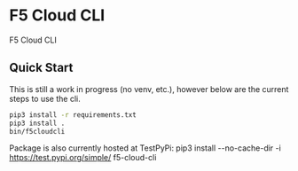 # F5 Cloud CLI

F5 Cloud CLI

## Quick Start

This is still a work in progress (no venv, etc.), however below are the current steps to use the cli.

```bash
pip3 install -r requirements.txt
pip3 install .
bin/f5cloudcli
```

Package is also currently hosted at TestPyPi:
pip3 install --no-cache-dir -i https://test.pypi.org/simple/ f5-cloud-cli
